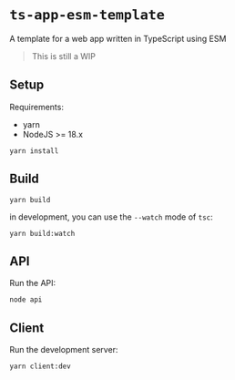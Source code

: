 # `ts-app-esm-template`

A template for a web app written in TypeScript using ESM

> This is still a WIP

## Setup

Requirements:

- yarn
- NodeJS >= 18.x

```
yarn install
```

## Build

```
yarn build
```

in development, you can use the `--watch` mode of `tsc`:

```
yarn build:watch
```

## API

Run the API:

```
node api
```

## Client

Run the development server:

```
yarn client:dev
```
